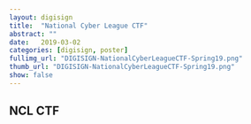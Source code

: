 ```yaml
---
layout: digisign
title:  "National Cyber League CTF"
abstract: ""
date:   2019-03-02
categories: [digisign, poster]
fullimg_url: "DIGISIGN-NationalCyberLeagueCTF-Spring19.png"
thumb_url: "DIGISIGN-NationalCyberLeagueCTF-Spring19.png"
show: false
---
```

## NCL CTF
